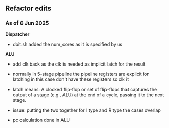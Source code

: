 ## Refactor edits

### As of 6 Jun 2025

**Dispatcher**
- doit.sh added the num_cores as it is specified by us

**ALU**
- add clk back as the clk is needed as implicit latch for the result 
- normally in 5-stage pipeline the pipeline registers are explicit for latching in this case don't have these registers so clk it
- latch means: A clocked flip-flop or set of flip-flops that captures the output of a stage (e.g., ALU) at the end of a cycle, passing it to the next stage.

- issue: putting the two together for I type and R type the cases overlap

- pc calculation done in ALU
